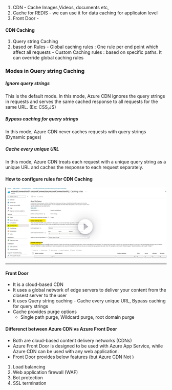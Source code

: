 
1. CDN - Cache Images,Videos, documents etc,
2. Cache for REDIS - we can use it for data caching for applicaton level
3. Front Door -



#### CDN Caching
  1. Query string Caching
  2. based on Rules
    - Global caching rules : One rule per end point which affect all requests
    - Custom Caching rules : based on specific paths. It can override global caching rules


### Modes in Query string Caching
##### Ignore query strings
  This is the default mode. In this mode, Azure CDN ignores the query strings in requests and serves the same cached response to all requests for the same URL. (Ex: CSS,JS)

##### Bypass caching for query strings
  In this mode, Azure CDN never caches requests with query strings (Dynamic pages)

##### Cache every unique URL
  In this mode, Azure CDN treats each request with a unique query string as a unique URL and caches the response to each request separately.

#### How to configure rules for CDN Caching
![](../../../RefImagesPrivate/Azure/AzureCDN-Caching.png)

---


#### Front Door
- It is a cloud-based CDN
- It uses a global network of edge servers to deliver your content from the closest server to the user
- It uses Query string caching - Cache every unique URL, Bypass caching for query strings
- Cache provides purge options 
  - Single path purge, Wildcard purge, root domain purge

#### Differenct between Azure CDN vs Azure Front Door
- Both are cloud-based content delivery networks (CDNs)
- Azure Front Door is designed to be used with Azure App Service, while Azure CDN can be used with any web application.
- Front Door provides below features (but Azure CDN Not )
1. Load balancing
2. Web application firewall (WAF)
3. Bot protection
4. SSL termination
